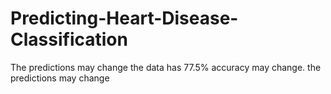 # Predicting-Heart-Disease-Classification
The predictions may change the data has 77.5% accuracy may change. the predictions may change
